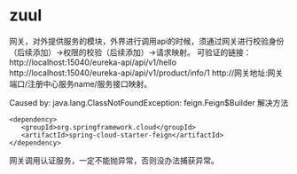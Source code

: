 <h1>zuul</h1>
网关，对外提供服务的模块，外界进行调用api的时候，须通过网关进行校验身份（后续添加）->权限的校验（后续添加）->请求映射。
可验证的链接：
http://localhost:15040/eureka-api/api/v1/hello
http://localhost:15040/eureka-api/api/v1/product/info/1
http://网关地址:网关端口/注册中心服务name/服务接口映射。

Caused by: java.lang.ClassNotFoundException: feign.Feign$Builder 解决方法

    <dependency>
       <groupId>org.springframework.cloud</groupId>
       <artifactId>spring-cloud-starter-feign</artifactId>
    </dependency>
    
网关调用认证服务，一定不能抛异常，否则没办法捕获异常。